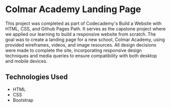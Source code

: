 # Colmar Academy Landing Page

This project was completed as part of Codecademy's Build a Website with HTML, CSS, and Github Pages Path. It serves as the capstone project where we applied our learning to build a responsive website from scratch. The goal was to create a landing page for a new school, Colmar Academy, using provided wireframes, videos, and image resources. All design decisions were made to complete the site, incorporating responsive design techniques and media queries to ensure compatibility with both desktop and mobile devices.

## Technologies Used
- HTML
- CSS
- Bootstrap


